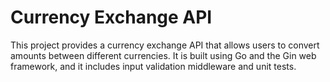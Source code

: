 # Currency Exchange API

This project provides a currency exchange API that allows users to convert amounts between different currencies. It is built using Go and the Gin web framework, and it includes input validation middleware and unit tests.
